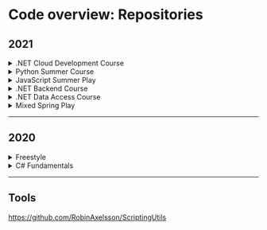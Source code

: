 # Code overview: Repositories

## 2021

<details>
<summary>.NET Cloud Development Course</summary>

- [AzureCloudExam](https://github.com/RobinAxelsson/AzureCloudExam)
- [ConsoleBlobApp](https://github.com/RobinAxelsson/ConsoleBlobApp)
- [AzureCTF](https://github.com/RobinAxelsson/AzureCTF)
- [FavouriteLinkWebApp](https://github.com/RobinAxelsson/FavouriteLinkWebApp)

</details>

<details>
<summary>Python Summer Course</summary>

- [Python-3h-exam](https://github.com/RobinAxelsson/python_exam)
- [Chalmers-LAB1](https://github.com/RobinAxelsson/ChalmersLab1)
- [Chalmers-LAB2](https://github.com/RobinAxelsson/ChalmersLab2)
- [Chalmers-LAB3](https://github.com/RobinAxelsson/ChalmersLab3)

</details>

<details>
<summary>JavaScript Summer Play</summary>

- [RomanNumerals](https://github.com/RobinAxelsson/RomanNumerals/settings)
- ConsoleSnakeNode

</details>

<details>
<summary>.NET Backend Course</summary>

[LudoV2](https://github.com/PGBSNH20/ludo-v2-group-g5_albin-robin)
[SpaceParkV2](https://github.com/PGBSNH20/spaceparkv2-buddygroup6-renegades)

</details>
<details>
<summary>.NET Data Access Course</summary>

- [LudoV1](https://github.com/PGBSNH20/ludo-game-grupp-7)
- [SpaceParkV1](https://github.com/PGBSNH20/spacepark-spacex)

</details>

<details>
<summary>Mixed Spring Play</summary>

- [CatiaV5-Snake](https://github.com/RobinAxelsson/CAT_Snake)
- [SpotifyAPI-SQL-Client](https://github.com/RobinAxelsson/SpotifyApiSQLClient)

</details>

---
## 2020

<details>
<summary>Freestyle</summary>

- [SecretPerson](https://github.com/RobinAxelsson/SecretPerson)
- [ConsoleGUI](https://github.com/RobinAxelsson/ConsoleGUI)

</details>

<details>
<summary>C# Fundamentals</summary>

- [WPF-Store (Exam Project)](https://github.com/RobinAxelsson/PGBSNH20-Projektarbete-Butik)

</details>

---

## Tools

<https://github.com/RobinAxelsson/ScriptingUtils>